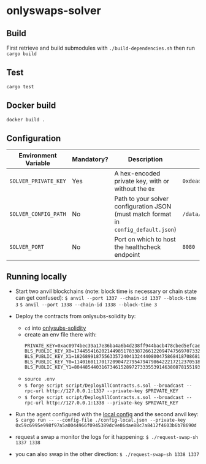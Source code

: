 # onlyswaps-solver

## Build
First retrieve and build submodules with `./build-dependencies.sh` then run `cargo build`

## Test
`cargo test`

## Docker build
`docker build .`

## Configuration
| Environment Variable | Mandatory? | Description                                                                         | Example                                  | Default                 |
| -------------------- | ---------- | ----------------------------------------------------------------------------------- | ---------------------------------------- |-------------------------|
| `SOLVER_PRIVATE_KEY` | Yes        | A hex-encoded private key, with or without the `0x`                                 | `0xdeadbeefdeadbeefdeadbeefdeadbeefdead` | —                       |
| `SOLVER_CONFIG_PATH` | No         | Path to your solver configuration JSON (must match format in `config_default.json`) | `/data/config.json`                      | `~/.solver/config.json` |
| `SOLVER_PORT`        | No         | Port on which to host the healthcheck endpoint                                      | `8080`                                   | `8080`                  |

## Running locally
- Start two anvil blockchains (note: block time is necessary or chain state can get confused):
`$ anvil --port 1337 --chain-id 1337 --block-time 3`
`$ anvil --port 1338 --chain-id 1338 --block-time 3`

- Deploy the contracts from onlysubs-solidity by:
  - `cd` into [onlysubs-solidity](./onlysubs-solidity)
  - create an env file there with:
    ```
    PRIVATE_KEY=0xac0974bec39a17e36ba4a6b4d238ff944bacb478cbed5efcae784d7bf4f2ff80
    BLS_PUBLIC_KEY_X0=17445541620214498517833872661220947475697073327136585274784354247720096233162
    BLS_PUBLIC_KEY_X1=18268991875563357240413244408004758684187086817233527689475815128036446189503
    BLS_PUBLIC_KEY_Y0=11401601170172090472795479479864222172123705188644469125048759621824127399516
    BLS_PUBLIC_KEY_Y1=8044854403167346152897273335539146380878155193886184396711544300199836788154```
    ```
  - `source .env`
  - `$ forge script script/DeployAllContracts.s.sol --broadcast --rpc-url http://127.0.0.1:1337 --private-key $PRIVATE_KEY` 
  - `$ forge script script/DeployAllContracts.s.sol --broadcast --rpc-url http://127.0.0.1:1338 --private-key $PRIVATE_KEY`
 
- Run the agent configured with the [local config](./config-local.json) and the second anvil key:
`$ cargo run -- --config-file ./config-local.json --private-key 0x59c6995e998f97a5a0044966f0945389dc9e86dae88c7a8412f4603b6b78690d`
 
- request a swap a monitor the logs for it happening:
`$ ./request-swap-sh 1337 1338`
 
- you can also swap in the other direction:
`$ ./request-swap-sh 1338 1337`
